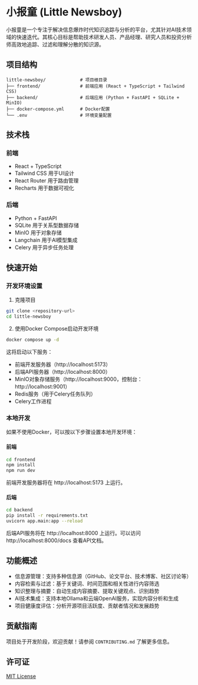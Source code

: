# 小报童 (Little Newsboy)

小报童是一个专注于解决信息爆炸时代知识追踪与分析的平台，尤其针对AI技术领域的快速迭代。其核心目标是帮助技术研发人员、产品经理、研究人员和投资分析师高效地追踪、过滤和理解分散的知识源。

## 项目结构

```
little-newsboy/             # 项目根目录
├── frontend/               # 前端应用 (React + TypeScript + Tailwind CSS)
├── backend/                # 后端应用 (Python + FastAPI + SQLite + MinIO)
├── docker-compose.yml      # Docker配置
└── .env                    # 环境变量配置
```

## 技术栈

### 前端
- React + TypeScript
- Tailwind CSS 用于UI设计
- React Router 用于路由管理
- Recharts 用于数据可视化

### 后端
- Python + FastAPI
- SQLite 用于关系型数据存储
- MinIO 用于对象存储
- Langchain 用于AI模型集成
- Celery 用于异步任务处理

## 快速开始

### 开发环境设置

1. 克隆项目

```bash
git clone <repository-url>
cd little-newsboy
```

2. 使用Docker Compose启动开发环境

```bash
docker compose up -d
```

这将启动以下服务：
- 前端开发服务器（http://localhost:5173）
- 后端API服务器（http://localhost:8000）
- MinIO对象存储服务（http://localhost:9000，控制台：http://localhost:9001）
- Redis服务（用于Celery任务队列）
- Celery工作进程

### 本地开发

如果不使用Docker，可以按以下步骤设置本地开发环境：

#### 前端

```bash
cd frontend
npm install
npm run dev
```

前端开发服务器将在 http://localhost:5173 上运行。

#### 后端

```bash
cd backend
pip install -r requirements.txt
uvicorn app.main:app --reload
```

后端API服务将在 http://localhost:8000 上运行。可以访问 http://localhost:8000/docs 查看API文档。

## 功能概述

- 信息源管理：支持多种信息源（GitHub、论文平台、技术博客、社区讨论等）
- 内容检索与过滤：基于关键词、时间范围和相关性进行内容筛选
- 知识整理与摘要：自动生成内容摘要、提取关键观点、识别趋势
- AI技术集成：支持本地Ollama和云端OpenAI服务，实现内容分析和生成
- 项目健康度评估：分析开源项目活跃度、贡献者情况和发展趋势

## 贡献指南

项目处于开发阶段，欢迎贡献！请参阅 `CONTRIBUTING.md` 了解更多信息。

## 许可证

[MIT License](LICENSE) 